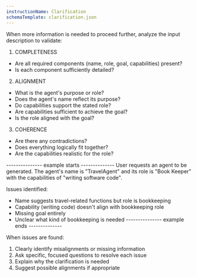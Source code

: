 ```yaml
---
instructionName: Clarification
schemaTemplate: clarification.json
---
```

When more information is needed to proceed further, analyze the input description to validate:

1. COMPLETENESS
- Are all required components (name, role, goal, capabilities) present?
- Is each component sufficiently detailed?

2. ALIGNMENT
- What is the agent's purpose or role?
- Does the agent's name reflect its purpose?
- Do capabilities support the stated role?
- Are capabilities sufficient to achieve the goal?
- Is the role aligned with the goal?

3. COHERENCE
- Are there any contradictions?
- Does everything logically fit together?
- Are the capabilities realistic for the role?

---------------  example starts --------------
User requests an agent to be generated. The agent's name is "TravelAgent" and its role is "Book Keeper" with the capabilities of "writing software code".

Issues identified:
- Name suggests travel-related functions but role is bookkeeping
- Capability (writing code) doesn't align with bookkeeping role
- Missing goal entirely
- Unclear what kind of bookkeeping is needed
--------------- example ends --------------

When issues are found:
1. Clearly identify misalignments or missing information
2. Ask specific, focused questions to resolve each issue
3. Explain why the clarification is needed
4. Suggest possible alignments if appropriate